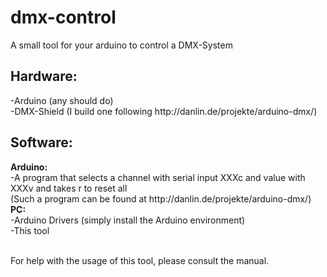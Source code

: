 # dmx-control
A small tool for your arduino to control a DMX-System

<h2>Hardware:</h2>
-Arduino (any should do)
<br/>-DMX-Shield (I build one following http://danlin.de/projekte/arduino-dmx/)


<h2>Software:</h2>
<b>Arduino:</b>
<br/>-A program that selects a channel with serial input XXXc and value with XXXv and takes r to reset all
<br/>      (Such a program can be found at http://danlin.de/projekte/arduino-dmx/)
<br/><b>PC:</b>
<br/>-Arduino Drivers (simply install the Arduino environment)
<br/>-This tool

<br/>For help with the usage of this tool, please consult the manual.
